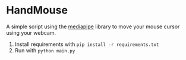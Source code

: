 # HandMouse
A simple script using the [mediapipe](https://github.com/google/mediapipe) library to move your mouse cursor using your webcam.

1) Install requirements with `pip install -r requirements.txt`
2) Run with `python main.py`
